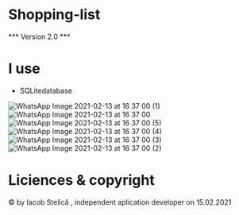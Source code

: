 # Shopping-list

*** Version 2.0 ***

# I use 
- SQLitedatabase 

![WhatsApp Image 2021-02-13 at 16 37 00 (1)](https://user-images.githubusercontent.com/70384074/107945131-da692200-6f97-11eb-97f3-8c8244413f4c.jpeg ) 
![WhatsApp Image 2021-02-13 at 16 37 00](https://user-images.githubusercontent.com/70384074/107945875-ec979000-6f98-11eb-90f6-d28cab1abe3d.jpeg)
![WhatsApp Image 2021-02-13 at 16 37 00 (5)](https://user-images.githubusercontent.com/70384074/107945880-edc8bd00-6f98-11eb-8709-8cb7ab7e5293.jpeg)
![WhatsApp Image 2021-02-13 at 16 37 00 (4)](https://user-images.githubusercontent.com/70384074/107945882-eef9ea00-6f98-11eb-8989-45d4ee57e801.jpeg)
![WhatsApp Image 2021-02-13 at 16 37 00 (3)](https://user-images.githubusercontent.com/70384074/107945886-ef928080-6f98-11eb-8974-1d2b58dd2b6a.jpeg)
![WhatsApp Image 2021-02-13 at 16 37 00 (2)](https://user-images.githubusercontent.com/70384074/107945887-ef928080-6f98-11eb-8dd3-fae96bcf14bb.jpeg)
# Liciences & copyright
© by Iacob Stelică , independent aplication developer on 15.02.2021
